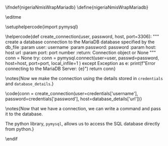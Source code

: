 \ifndef{nigeriaNmisWrapMariadb}
\define{nigeriaNmisWrapMariadb}

\editme

\setuphelpercode{import pymysql}

\helpercode{def create_connection(user, password, host, port=3306):
    """ create a database connection to the MariaDB database
        specified by the db_file
    :param user: username
    :param password: password
    :param host: host url
    :param port: port number
    :return: Connection object or None
    """
    conn = None
    try:
        conn = pymysql.connect(user=user,
                               passwd=password,
                               host=host,
                               port=port,
                               local_infile=1
                               )
    except Exception as e:
        print(f"Error connecting to the MariaDB Server: {e}")
    return conn}

\notes{Now we make the connection using the details stored in `credentials` and `database_details`.}

\code{conn = create_connection(user=credentials['username'], 
                         password=credentials['password'], 
                         host=database_details['url'])}

\notes{Now that we have a connection, we can write a command and pass it to the database.

The python library, `pymysql`, allows us to access the SQL database directly from python.}


\endif

